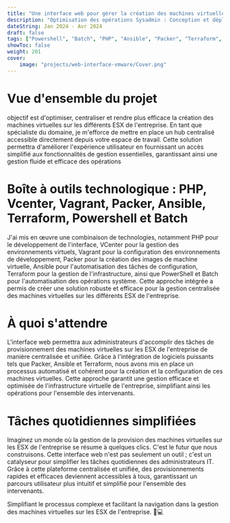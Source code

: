 ```yaml
---
title: "Une interface web pour gérer la création des machines virtuelles"
description: "Optimisation des opérations Sysadmin : Conception et déploiement d'une interface web dédiée à la gestion centralisée des VMs sur les différents ESx de l'entreprise."
dateString: Jan 2024 - Avr 2024
draft: false
tags: ["Powershell", "Batch", "PHP", "Ansible", "Packer", "Terraform", "Vagrant", "VMWare", "Vcenter", "JSON", "Python"]
showToc: false
weight: 201
cover:
    image: "projects/web-interface-vmware/Cover.png"
--- 
```


# Vue d'ensemble du projet

objectif est d'optimiser, centraliser et rendre plus efficace la création des machines virtuelles sur les différents ESX de l'entreprise. En tant que spécialiste du domaine, je m'efforce de mettre en place un hub centralisé accessible directement depuis votre espace de travail. Cette solution permettra d'améliorer l'expérience utilisateur en fournissant un accès simplifié aux fonctionnalités de gestion essentielles, garantissant ainsi une gestion fluide et efficace des opérations

# Boîte à outils technologique : PHP, Vcenter, Vagrant, Packer, Ansible, Terraform, Powershell et Batch

J'ai mis en œuvre une combinaison de technologies, notamment PHP pour le développement de l'interface, VCenter pour la gestion des environnements virtuels, Vagrant pour la configuration des environnements de développement, Packer pour la création des images de machine virtuelle, Ansible pour l'automatisation des tâches de configuration, Terraform pour la gestion de l'infrastructure, ainsi que PowerShell et Batch pour l'automatisation des opérations système. Cette approche intégrée a permis de créer une solution robuste et efficace pour la gestion centralisée des machines virtuelles sur les différents ESX de l'entreprise.

# À quoi s'attendre

L'interface web permettra aux administrateurs d'accomplir des tâches de provisionnement des machines virtuelles sur les ESX de l'entreprise de manière centralisée et unifiée. Grâce à l'intégration de logiciels puissants tels que Packer, Ansible et Terraform, nous avons mis en place un processus automatisé et cohérent pour la création et la configuration de ces machines virtuelles. Cette approche garantit une gestion efficace et optimisée de l'infrastructure virtuelle de l'entreprise, simplifiant ainsi les opérations pour l'ensemble des intervenants.

# Tâches quotidiennes simplifiées

Imaginez un monde où la gestion de la provision des machines virtuelles sur les ESX de l'entreprise se résume à quelques clics. C'est le futur que nous construisons. Cette interface web n'est pas seulement un outil ; c'est un catalyseur pour simplifier les tâches quotidiennes des administrateurs IT. Grâce à cette plateforme centralisée et unifiée, des provisionnements rapides et efficaces deviennent accessibles à tous, garantissant un parcours utilisateur plus intuitif et simplifié pour l'ensemble des intervenants.

Simplifiant le processus complexe et facilitant la navigation dans la gestion des machines virtuelles sur les ESX de l'entreprise. 🚀💻

